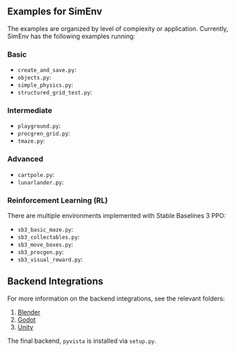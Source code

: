 ## Examples for SimEnv

The examples are organized by level of complexity or application. 
Currently, SimEnv has the following examples running:

### Basic
* `create_and_save.py`:
* `objects.py`:
* `simple_physics.py`:
* `structured_grid_test.py`:

### Intermediate
* `playground.py`:
* `procgren_grid.py`:
* `tmaze.py`:

### Advanced
* `cartpole.py`:
* `lunarlander.py`:

### Reinforcement Learning (RL)
There are multiple environments implemented with Stable Baselines 3 PPO:
* `sb3_basic_maze.py`:
* `sb3_collectables.py`:
* `sb3_move_boxes.py`:
* `sb3_procgen.py`:
* `sb3_visual_reward.py`:

## Backend Integrations
For more information on the backend integrations, see the relevant folders:
1. [Blender](../integrations/Blender)
2. [Godot](../integrations/Godot)
3. [Unity](../integrations/Unity)

The final backend, `pyvista` is installed via `setup.py`.